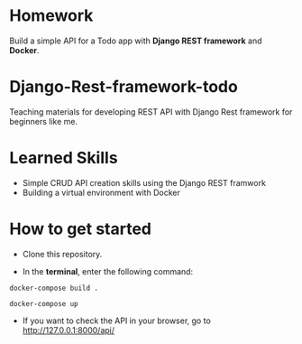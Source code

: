 # Homework

Build a simple API for a Todo app with **Django REST framework** and **Docker**.

# Django-Rest-framework-todo

Teaching materials for developing REST API with Django Rest framework for beginners like me.

# Learned Skills

- Simple CRUD API creation skills using the Django REST framwork
- Building a virtual environment with Docker

# How to get started

- Clone this repository.

- In the **terminal**, enter the following command:

```
docker-compose build .

docker-compose up
```

- If you want to check the API in your browser, go to http://127.0.0.1:8000/api/
